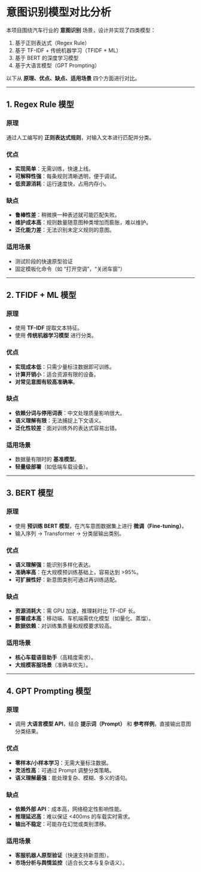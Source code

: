 # 意图识别模型对比分析

本项目围绕汽车行业的 **意图识别** 场景，设计并实现了四类模型：  
1. 基于正则表达式（Regex Rule）  
2. 基于 TF-IDF + 传统机器学习（TFIDF + ML）  
3. 基于 BERT 的深度学习模型  
4. 基于大语言模型（GPT Prompting）

以下从 **原理、优点、缺点、适用场景** 四个方面进行对比。

---

## 1. Regex Rule 模型

### 原理
通过人工编写的 **正则表达式规则**，对输入文本进行匹配并分类。

### 优点
- **实现简单**：无需训练，快速上线。  
- **可解释性强**：每条规则清晰透明，便于调试。  
- **低资源消耗**：运行速度快，占用内存小。  

### 缺点
- **鲁棒性差**：稍微换一种表述就可能匹配失败。  
- **维护成本高**：规则数量随意图种类增加而膨胀，难以维护。  
- **泛化能力差**：无法识别未定义规则的意图。  

### 适用场景
- 测试阶段的快速原型验证 
- 固定模板化命令（如 “打开空调”，“关闭车窗”）

---

## 2. TFIDF + ML 模型

### 原理
- 使用 **TF-IDF** 提取文本特征。  
- 使用 **传统机器学习模型** 进行分类。

### 优点
- **实现成本低**：只需少量标注数据即可训练。  
- **计算开销小**：适合资源有限的设备。  
- **对常见意图有较高准确率**。  

### 缺点
- **依赖分词与停用词表**：中文处理质量影响很大。  
- **语义理解有限**：无法捕捉上下文语义。  
- **泛化性较差**：面对训练外的表达式容易出错。  

### 适用场景
- 数据量有限时的 **基准模型**。  
- **轻量级部署**（如低端车载设备）。

---

## 3. BERT 模型

### 原理
- 使用 **预训练 BERT 模型**，在汽车意图数据集上进行 **微调（Fine-tuning）**。  
- 输入序列 → Transformer → 分类层输出类别。

### 优点
- **语义理解强**：能识别多样化表达。  
- **准确率高**：在大规模预训练基础上，容易达到 >95%。  
- **可扩展性好**：新意图类别可通过再训练适配。  

### 缺点
- **资源消耗大**：需 GPU 加速，推理耗时比 TF-IDF 长。  
- **部署成本高**：移动端、车机端需优化模型（如量化、蒸馏）。  
- **数据依赖**：对训练集质量和规模要求较高。  

### 适用场景
- **核心车载语音助手**（高精度需求）。  
- **大规模客服场景**（准确率优先）。  

---

## 4. GPT Prompting 模型

### 原理
- 调用 **大语言模型 API**，结合 **提示词（Prompt）** 和 **参考样例**，直接输出意图分类结果。

### 优点
- **零样本/小样本学习**：无需大量标注数据。  
- **灵活性高**：可通过 Prompt 调整分类策略。  
- **语义理解最强**：能处理复杂、模糊、多义的语句。  

### 缺点
- **依赖外部 API**：成本高，网络稳定性影响性能。  
- **推理延迟高**：难以保证 <400ms 的车载实时需求。  
- **输出不稳定**：可能存在幻觉或类别漂移。  

### 适用场景
- **客服机器人原型验证**（快速支持新意图）。  
- **市场分析与舆情监控**（适合长文本与复杂语义）。  

